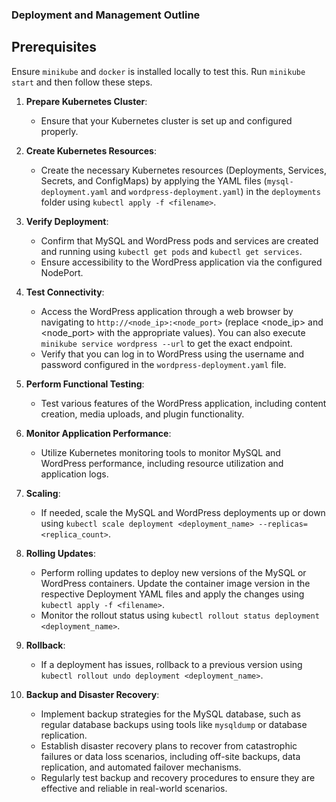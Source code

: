 ### Deployment and Management Outline

## Prerequisites
Ensure `minikube` and `docker` is installed locally to test this. Run `minikube start` and then follow these steps.

1. **Prepare Kubernetes Cluster**:
   - Ensure that your Kubernetes cluster is set up and configured properly.

2. **Create Kubernetes Resources**:
   - Create the necessary Kubernetes resources (Deployments, Services, Secrets, and ConfigMaps) by applying the YAML files (`mysql-deployment.yaml` and `wordpress-deployment.yaml`) in the `deployments` folder using `kubectl apply -f <filename>`.

3. **Verify Deployment**:
   - Confirm that MySQL and WordPress pods and services are created and running using `kubectl get pods` and `kubectl get services`.
   - Ensure accessibility to the WordPress application via the configured NodePort.

4. **Test Connectivity**:
    - Access the WordPress application through a web browser by navigating to `http://<node_ip>:<node_port>` (replace <node_ip> and <node_port> with the appropriate values). You can also execute `minikube service wordpress --url` to get the exact endpoint.
    - Verify that you can log in to WordPress using the username and password configured in the `wordpress-deployment.yaml` file.

5. **Perform Functional Testing**:
   - Test various features of the WordPress application, including content creation, media uploads, and plugin functionality.

6. **Monitor Application Performance**:
   - Utilize Kubernetes monitoring tools to monitor MySQL and WordPress performance, including resource utilization and application logs.

7. **Scaling**:
   - If needed, scale the MySQL and WordPress deployments up or down using `kubectl scale deployment <deployment_name> --replicas=<replica_count>`.

8. **Rolling Updates**:
   - Perform rolling updates to deploy new versions of the MySQL or WordPress containers. Update the container image version in the respective Deployment YAML files and apply the changes using `kubectl apply -f <filename>`.
   - Monitor the rollout status using `kubectl rollout status deployment <deployment_name>`.

9. **Rollback**:
   - If a deployment has issues, rollback to a previous version using `kubectl rollout undo deployment <deployment_name>`.

10. **Backup and Disaster Recovery**:
    - Implement backup strategies for the MySQL database, such as regular database backups using tools like `mysqldump` or database replication.
    - Establish disaster recovery plans to recover from catastrophic failures or data loss scenarios, including off-site backups, data replication, and automated failover mechanisms.
    - Regularly test backup and recovery procedures to ensure they are effective and reliable in real-world scenarios.
